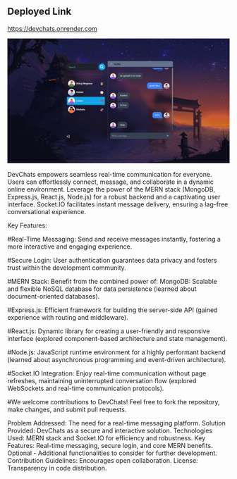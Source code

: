 ## Deployed Link
https://devchats.onrender.com

![Project Screenshot](project.png)

DevChats empowers seamless real-time communication for everyone. Users can effortlessly connect, message, and collaborate in a dynamic online environment. Leverage the power of the MERN stack (MongoDB, Express.js, React.js, Node.js) for a robust backend and a captivating user interface. Socket.IO facilitates instant message delivery, ensuring a lag-free conversational experience.

Key Features:

#Real-Time Messaging: Send and receive messages instantly, fostering a more interactive and engaging experience.

#Secure Login: User authentication guarantees data privacy and fosters trust within the development community.

#MERN Stack: Benefit from the combined power of: MongoDB: Scalable and flexible NoSQL database for data persistence (learned about document-oriented databases).

#Express.js: Efficient framework for building the server-side API (gained experience with routing and middleware).

#React.js: Dynamic library for creating a user-friendly and responsive interface (explored component-based architecture and state management).

#Node.js: JavaScript runtime environment for a highly performant backend (learned about asynchronous programming and event-driven architecture).

#Socket.IO Integration: Enjoy real-time communication without page refreshes, maintaining uninterrupted conversation flow (explored WebSockets and real-time communication protocols).

#We welcome contributions to DevChats! Feel free to fork the repository, make changes, and submit pull requests.


Problem Addressed: The need for a real-time messaging platform.
Solution Provided: DevChats as a secure and interactive solution.
Technologies Used: MERN stack and Socket.IO for efficiency and robustness.
Key Features: Real-time messaging, secure login, and core MERN benefits.
Optional - Additional functionalities to consider for further development.
Contribution Guidelines: Encourages open collaboration.
License: Transparency in code distribution.
